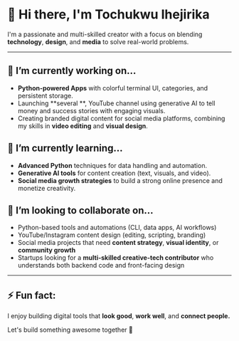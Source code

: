 # 👋 Hi there, I'm Tochukwu Ihejirika

I'm a passionate and multi-skilled creator with a focus on blending **technology**, **design**, and **media** to solve real-world problems.

---

## 🔭 I’m currently working on...
- **Python-powered Apps** with colorful terminal UI, categories, and persistent storage.
- Launching **several **,  YouTube channel using generative AI to tell money and success stories with engaging visuals.
- Creating branded digital content for social media platforms, combining my skills in **video editing** and **visual design**.

## 🌱 I’m currently learning...
- **Advanced Python** techniques for data handling and automation.
- **Generative AI tools** for content creation (text, visuals, and video).
- **Social media growth strategies** to build a strong online presence and monetize creativity.


## 👯 I’m looking to collaborate on...
- Python-based tools and automations (CLI, data apps, AI workflows)
- YouTube/Instagram content design (editing, scripting, branding)
- Social media projects that need **content strategy**, **visual identity**, or **community growth**
- Startups looking for a **multi-skilled creative-tech contributor** who understands both backend code and front-facing design

---

## ⚡ Fun fact:
I enjoy building digital tools that **look good**, **work well**, and **connect people.**

Let's build something awesome together 🚀
